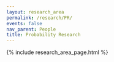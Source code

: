 ```yaml
---
layout: research_area
permalink: /research/PR/
events: false
nav_parent: People
title: Probability Research
---
```


{% include research_area_page.html %}
